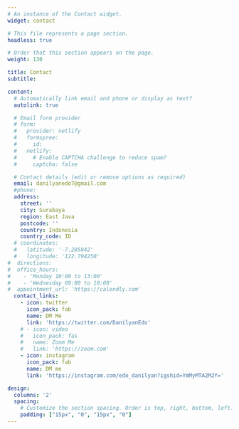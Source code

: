 ```yaml
---
# An instance of the Contact widget.
widget: contact

# This file represents a page section.
headless: true

# Order that this section appears on the page.
weight: 130

title: Contact
subtitle:

content:
  # Automatically link email and phone or display as text?
  autolink: true

  # Email form provider
  # form:
  #   provider: netlify
  #   formspree:
  #     id:
  #   netlify:
  #     # Enable CAPTCHA challenge to reduce spam?
  #     captcha: false

  # Contact details (edit or remove options as required)
  email: danilyanedo7@gmail.com
  #phone: 
  address:
    street: ''
    city: Surabaya
    region: East Java
    postcode: ''
    country: Indonesia
    country_code: ID
  # coordinates:
  #   latitude: '-7.285842'
  #   longitude: '122.794250'
#  directions: 
#  office_hours:
#    - 'Monday 10:00 to 13:00'
#    - 'Wednesday 09:00 to 10:00'
#  appointment_url: 'https://calendly.com'
  contact_links:
    - icon: twitter
      icon_pack: fab
      name: DM Me
      link: 'https://twitter.com/DanilyanEdo'
    # - icon: video
    #   icon_pack: fas
    #   name: Zoom Me
    #   link: 'https://zoom.com'
    - icon: instagram
      icon_pack: fab
      name: DM me
      link: 'https://instagram.com/edo_danilyan?igshid=YmMyMTA2M2Y='

design:
  columns: '2'
  spacing:
    # Customize the section spacing. Order is top, right, bottom, left.
    padding: ["15px", "0", "15px", "0"]
---
```


